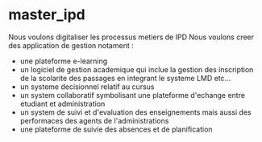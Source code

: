 # master_ipd
Nous voulons digitaliser les processus metiers de IPD
Nous voulons creer des application de gestion notament :
- une plateforme e-learning
- un logiciel de gestion academique qui inclue la gestion des inscription de la scolarite des passages en integrant le systeme LMD etc...
- un systeme decisionnel relatif au cursus
- un system collaboratif symbolisant une plateforme d'echange entre etudiant et administration
- un system de suivi et d'evaluation des enseignements mais aussi des performaces des agents de l'administrations
- une plateforme de suivie des absences et de planification
